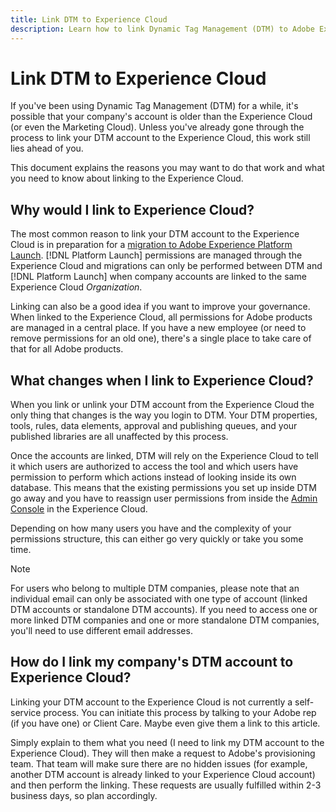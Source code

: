 ```yaml
---
title: Link DTM to Experience Cloud
description: Learn how to link Dynamic Tag Management (DTM) to Adobe Experience Cloud using Adobe Experience Platform Launch.
---
```


# Link DTM to Experience Cloud

If you've been using Dynamic Tag Management (DTM) for a while, it's possible that your company's account is older than the Experience Cloud (or even the Marketing Cloud). Unless you've already gone through the process to link your DTM account to the Experience Cloud, this work still lies ahead of you.

This document explains the reasons you may want to do that work and what you need to know about linking to the Experience Cloud.

## Why would I link to Experience Cloud?

The most common reason to link your DTM account to the Experience Cloud is in preparation for a [migration to Adobe Experience Platform Launch](/help/launch-reference/upgrade-from-dtm-to-launch/overview.md). [!DNL Platform Launch]  permissions are managed through the Experience Cloud and migrations can only be performed between DTM and [!DNL Platform Launch]  when company accounts are linked to the same Experience Cloud _Organization_.

Linking can also be a good idea if you want to improve your governance. When linked to the Experience Cloud, all permissions for Adobe products are managed in a central place. If you have a new employee (or need to remove permissions for an old one), there's a single place to take care of that for all Adobe products.

## What changes when I link to Experience Cloud?

When you link or unlink your DTM account from the Experience Cloud the only thing that changes is the way you login to DTM. Your DTM properties, tools, rules, data elements, approval and publishing queues, and your published libraries are all unaffected by this process.

Once the accounts are linked, DTM will rely on the Experience Cloud to tell it which users are authorized to access the tool and which users have permission to perform which actions instead of looking inside its own database. This means that the existing permissions you set up inside DTM go away and you have to reassign user permissions from inside the [Admin Console](https://adminconsole.adobe.com) in the Experience Cloud.

Depending on how many users you have and the complexity of your permissions structure, this can either go very quickly or take you some time.

>[!NOTE]
>
>For users who belong to multiple DTM companies, please note that an individual email can only be associated with one type of account (linked DTM accounts or standalone DTM accounts). If you need to access one or more linked DTM companies and one or more standalone DTM companies, you'll need to use different email addresses.

## How do I link my company's DTM account to Experience Cloud?

Linking your DTM account to the Experience Cloud is not currently a self-service process. You can initiate this process by talking to your Adobe rep (if you have one) or Client Care. Maybe even give them a link to this article.

Simply explain to them what you need (I need to link my DTM account to the Experience Cloud). They will then make a request to Adobe's provisioning team. That team will make sure there are no hidden issues (for example, another DTM account is already linked to your Experience Cloud account) and then perform the linking. These requests are usually fulfilled within 2-3 business days, so plan accordingly.
